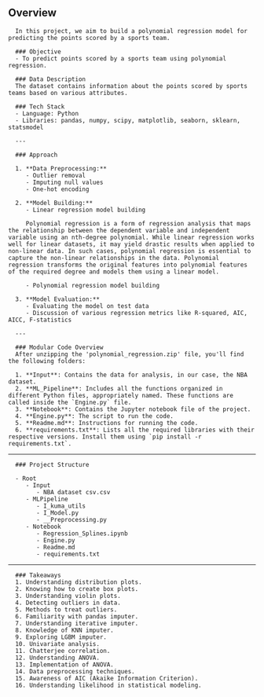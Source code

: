 ## Overview

      In this project, we aim to build a polynomial regression model for predicting the points scored by a sports team.

      ### Objective
      - To predict points scored by a sports team using polynomial regression.

      ### Data Description
      The dataset contains information about the points scored by sports teams based on various attributes.

      ### Tech Stack
      - Language: Python
      - Libraries: pandas, numpy, scipy, matplotlib, seaborn, sklearn, statsmodel

      ---

      ### Approach

      1. **Data Preprocessing:**
         - Outlier removal
         - Imputing null values
         - One-hot encoding

      2. **Model Building:**
         - Linear regression model building

         Polynomial regression is a form of regression analysis that maps the relationship between the dependent variable and independent variable using an nth-degree polynomial. While linear regression works well for linear datasets, it may yield drastic results when applied to non-linear data. In such cases, polynomial regression is essential to capture the non-linear relationships in the data. Polynomial regression transforms the original features into polynomial features of the required degree and models them using a linear model.

         - Polynomial regression model building

      3. **Model Evaluation:**
         - Evaluating the model on test data
         - Discussion of various regression metrics like R-squared, AIC, AICC, F-statistics

      ---

      ### Modular Code Overview
      After unzipping the 'polynomial_regression.zip' file, you'll find the following folders:

      1. **Input**: Contains the data for analysis, in our case, the NBA dataset.
      2. **ML_Pipeline**: Includes all the functions organized in different Python files, appropriately named. These functions are called inside the `Engine.py` file.
      3. **Notebook**: Contains the Jupyter notebook file of the project.
      4. **Engine.py**: The script to run the code.
      5. **Readme.md**: Instructions for running the code.
      6. **requirements.txt**: Lists all the required libraries with their respective versions. Install them using `pip install -r requirements.txt`.

---
      ### Project Structure

      - Root
         - Input
            - NBA dataset csv.csv
         - MLPipeline
            - I_kuma_utils
            - I_Model.py
            - __Preprocessing.py
         - Notebook
            - Regression_Splines.ipynb
            - Engine.py
            - Readme.md
            - requirements.txt


---
   

      ### Takeaways
      1. Understanding distribution plots.
      2. Knowing how to create box plots.
      3. Understanding violin plots.
      4. Detecting outliers in data.
      5. Methods to treat outliers.
      6. Familiarity with pandas imputer.
      7. Understanding iterative imputer.
      8. Knowledge of KNN imputer.
      9. Exploring LGBM imputer.
      10. Univariate analysis.
      11. Chatterjee correlation.
      12. Understanding ANOVA.
      13. Implementation of ANOVA.
      14. Data preprocessing techniques.
      15. Awareness of AIC (Akaike Information Criterion).
      16. Understanding likelihood in statistical modeling.

